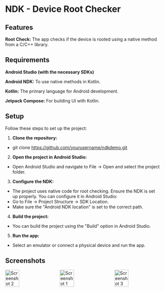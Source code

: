 # **NDK - Device Root Checker**

 
## **Features**

**Root Check:** The app checks if the device is rooted using a native method from a C/C++ library.

## **Requirements**

**Android Studio (with the necessary SDKs)**

**Android NDK:** To use native methods in Kotlin.

**Kotlin:** The primary language for Android development.

**Jetpack Compose:** For building UI with Kotlin.

## **Setup**

Follow these steps to set up the project:

1. **Clone the repository:**
- git clone https://github.com/yourusername/ndkdemo.git

2. **Open the project in Android Studio:** 
- Open Android Studio and navigate to File -> Open and select the project folder.

3. **Configure the NDK:** 
- The project uses native code for root checking. Ensure the NDK is set up properly. You can configure it in Android Studio:
- Go to File -> Project Structure -> SDK Location.
- Make sure the "Android NDK location" is set to the correct path.

4. **Build the project:** 
- You can build the project using the "Build" option in Android Studio.

5. **Run the app:** 
- Select an emulator or connect a physical device and run the app.

## **Screenshots**

<div style="display: flex; justify-content: space-between;"> 
  <img src="https://github.com/user-attachments/assets/10671037-e100-47f4-9882-766f020fd1de" alt="Screenshot 2" width="30%" />
  <img src="https://github.com/user-attachments/assets/376d8bdd-7e11-4c90-90bd-a35cdd225a6a" alt="Screenshot 1" width="30%" />
  <img src="https://github.com/user-attachments/assets/9fe3219c-df89-43b4-9a52-dbc1baf22fe5" alt="Screenshot 3" width="30%" />
</div> 

